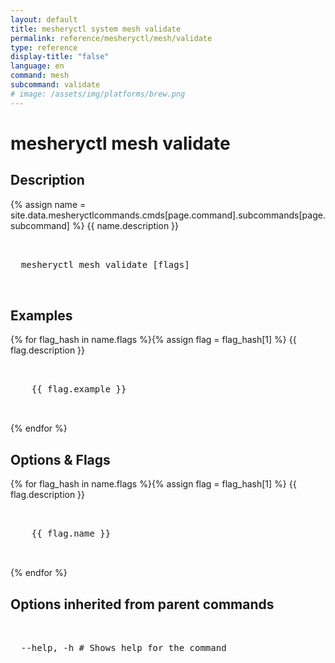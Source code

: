 ```yaml
---
layout: default
title: mesheryctl system mesh validate
permalink: reference/mesheryctl/mesh/validate
type: reference
display-title: "false"
language: en
command: mesh
subcommand: validate
# image: /assets/img/platforms/brew.png
---
```


<!-- Copy this template to create individual doc pages for each mesheryctl commands -->

<!-- Name of the command -->
# mesheryctl mesh validate

<!-- Description of the command. Preferably a paragraph -->
## Description

{% assign name = site.data.mesheryctlcommands.cmds[page.command].subcommands[page.subcommand] %}
{{ name.description }}


<!-- Basic usage of the command -->
<pre class="codeblock-pre">
  <div class="codeblock">
  mesheryctl mesh validate [flags]
  </div>
</pre>

## Examples

{% for flag_hash in name.flags %}{% assign flag = flag_hash[1] %}
{{ flag.description }}
<pre class="codeblock-pre">
  <div class="codeblock">
    {{ flag.example }}
  </div>
</pre>
{% endfor %}

<!-- Options/Flags available in this command -->

## Options & Flags

{% for flag_hash in name.flags %}{% assign flag = flag_hash[1] %}
{{ flag.description }}
<pre class="codeblock-pre">
  <div class="codeblock">
    {{ flag.name }}
  </div>
</pre>
{% endfor %}

## Options inherited from parent commands
<pre class="codeblock-pre">
  <div class="codeblock">
  --help, -h # Shows help for the command
  </div>
</pre>

